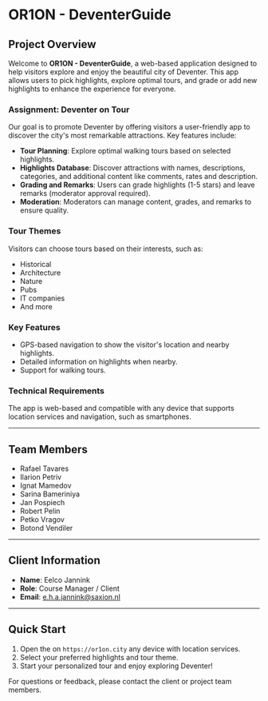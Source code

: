 # OR1ON - DeventerGuide

## Project Overview
Welcome to **OR1ON - DeventerGuide**, a web-based application designed to help visitors explore and enjoy the beautiful city of Deventer. 
This app allows users to pick highlights, explore optimal tours, and grade or add new highlights to enhance the experience for everyone.

### Assignment: Deventer on Tour
Our goal is to promote Deventer by offering visitors a user-friendly app to discover the city's most remarkable attractions. Key features include:
- **Tour Planning**: Explore optimal walking tours based on selected highlights.
- **Highlights Database**: Discover attractions with names, descriptions, categories, and additional content like comments, rates and description.
- **Grading and Remarks**: Users can grade highlights (1-5 stars) and leave remarks (moderator approval required).
- **Moderation**: Moderators can manage content, grades, and remarks to ensure quality.

### Tour Themes
Visitors can choose tours based on their interests, such as:
- Historical
- Architecture
- Nature
- Pubs
- IT companies
- And more

### Key Features
- GPS-based navigation to show the visitor's location and nearby highlights.
- Detailed information on highlights when nearby.
- Support for walking tours.

### Technical Requirements
The app is web-based and compatible with any device that supports location services and navigation, such as smartphones.

---

## Team Members
- Rafael Tavares
- Ilarion Petriv
- Ignat Mamedov
- Sarina Bameriniya
- Jan Pospiech
- Robert Pelin
- Petko Vragov
- Botond Vendiler

---

## Client Information
- **Name**: Eelco Jannink
- **Role**: Course Manager / Client
- **Email**: [e.h.a.jannink@saxion.nl](mailto:e.h.a.jannink@saxion.nl)

---

## Quick Start
1. Open the on `https://or1on.city` any device with location services.
2. Select your preferred highlights and tour theme.
3. Start your personalized tour and enjoy exploring Deventer!

For questions or feedback, please contact the client or project team members.